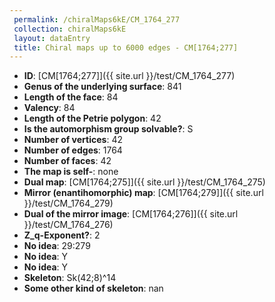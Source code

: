 ```yaml
--- 
 permalink: /chiralMaps6kE/CM_1764_277 
 collection: chiralMaps6kE
 layout: dataEntry
 title: Chiral maps up to 6000 edges - CM[1764;277]
---
```


- **ID**: [CM[1764;277]]({{ site.url }}/test/CM_1764_277)
- **Genus of the underlying surface**: 841
- **Length of the face**: 84
- **Valency**: 84
- **Length of the Petrie polygon**: 42
- **Is the automorphism group solvable?**: S
- **Number of vertices**: 42
- **Number of edges**: 1764
- **Number of faces**: 42
- **The map is self-**: none
- **Dual map**: [CM[1764;275]]({{ site.url }}/test/CM_1764_275)
- **Mirror (enantihomorphic) map**: [CM[1764;279]]({{ site.url }}/test/CM_1764_279)
- **Dual of the mirror image**: [CM[1764;276]]({{ site.url }}/test/CM_1764_276)
- **Z_q-Exponent?**: 2
- **No idea**:  29:279
- **No idea**: Y
- **No idea**: Y
- **Skeleton**: Sk(42;8)^14
- **Some other kind of skeleton**: nan
